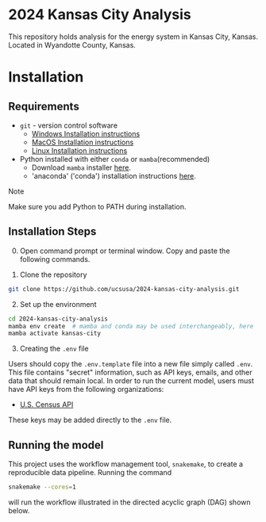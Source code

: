 # 2024 Kansas City Analysis
This repository holds analysis for the energy system in Kansas City, Kansas. Located in Wyandotte County, Kansas.


# Installation

## Requirements

* `git` - version control software
    * [Windows Installation instructions](https://git-scm.com/download/win)
    * [MacOS Installation instructions](https://git-scm.com/download/mac)
    * [Linux Installation instructions](https://git-scm.com/download/linux)
* Python installed with either `conda` or `mamba`(recommended)
    * Download `mamba` installer [here](https://github.com/conda-forge/miniforge).
    * 'anaconda' ('conda') installation instructions [here](https://docs.anaconda.com/anaconda/install/windows/).

> [!NOTE]
> Make sure you add Python to PATH during installation.

## Installation Steps
0. Open command prompt or terminal window. Copy and paste the following commands.

1. Clone the repository

```bash
git clone https://github.com/ucsusa/2024-kansas-city-analysis.git
```

2. Set up the environment

```bash
cd 2024-kansas-city-analysis
mamba env create  # mamba and conda may be used interchangeably, here
mamba activate kansas-city
```

3. Creating the `.env` file

Users should copy the `.env.template` file into a new file simply called `.env`.
This file contains "secret" information, such as API keys, emails, and other data
that should remain local. In order to run the current model, users must have API keys
from the following organizations:

* [U.S. Census API](https://api.census.gov/data/key_signup.html)

These keys may be added directly to the `.env` file.    

## Running the model 

This project uses the workflow management tool, `snakemake`, to create a reproducible data pipeline.
Running the command

```bash
snakemake --cores=1
```

will run the workflow illustrated in the directed acyclic graph (DAG) shown below.